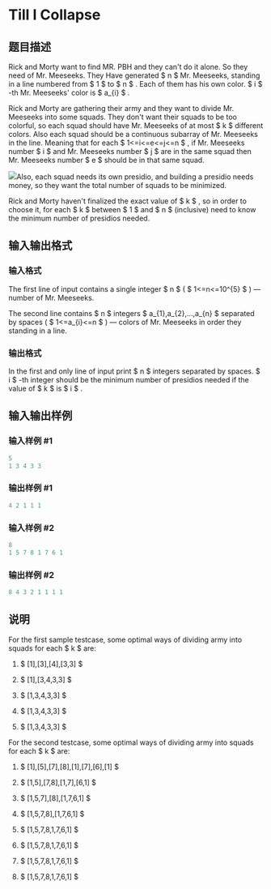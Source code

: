 # Till I Collapse

## 题目描述

Rick and Morty want to find MR. PBH and they can't do it alone. So they need of Mr. Meeseeks. They Have generated $ n $ Mr. Meeseeks, standing in a line numbered from $ 1 $ to $ n $ . Each of them has his own color. $ i $ -th Mr. Meeseeks' color is $ a_{i} $ .

Rick and Morty are gathering their army and they want to divide Mr. Meeseeks into some squads. They don't want their squads to be too colorful, so each squad should have Mr. Meeseeks of at most $ k $ different colors. Also each squad should be a continuous subarray of Mr. Meeseeks in the line. Meaning that for each $ 1<=i<=e<=j<=n $ , if Mr. Meeseeks number $ i $ and Mr. Meeseeks number $ j $ are in the same squad then Mr. Meeseeks number $ e $ should be in that same squad.

![](https://cdn.luogu.com.cn/upload/vjudge_pic/CF786C/f2b873f46d1ce1d5117f05fee6c23499da101533.png)Also, each squad needs its own presidio, and building a presidio needs money, so they want the total number of squads to be minimized.

Rick and Morty haven't finalized the exact value of $ k $ , so in order to choose it, for each $ k $ between $ 1 $ and $ n $ (inclusive) need to know the minimum number of presidios needed.

## 输入输出格式

### 输入格式

The first line of input contains a single integer $ n $ ( $ 1<=n<=10^{5} $ ) — number of Mr. Meeseeks.

The second line contains $ n $ integers $ a_{1},a_{2},...,a_{n} $ separated by spaces ( $ 1<=a_{i}<=n $ ) — colors of Mr. Meeseeks in order they standing in a line.

### 输出格式

In the first and only line of input print $ n $ integers separated by spaces. $ i $ -th integer should be the minimum number of presidios needed if the value of $ k $ is $ i $ .

## 输入输出样例

### 输入样例 #1

```cpp
5
1 3 4 3 3

```
### 输出样例 #1

```cpp
4 2 1 1 1 

```
### 输入样例 #2

```cpp
8
1 5 7 8 1 7 6 1

```
### 输出样例 #2

```cpp
8 4 3 2 1 1 1 1 

```
## 说明

For the first sample testcase, some optimal ways of dividing army into squads for each $ k $ are:

1. $ [1],[3],[4],[3,3] $

2. $ [1],[3,4,3,3] $

3. $ [1,3,4,3,3] $

4. $ [1,3,4,3,3] $

5. $ [1,3,4,3,3] $

For the second testcase, some optimal ways of dividing army into squads for each $ k $ are:

1. $ [1],[5],[7],[8],[1],[7],[6],[1] $

2. $ [1,5],[7,8],[1,7],[6,1] $

3. $ [1,5,7],[8],[1,7,6,1] $

4. $ [1,5,7,8],[1,7,6,1] $

5. $ [1,5,7,8,1,7,6,1] $

6. $ [1,5,7,8,1,7,6,1] $

7. $ [1,5,7,8,1,7,6,1] $

8. $ [1,5,7,8,1,7,6,1] $

